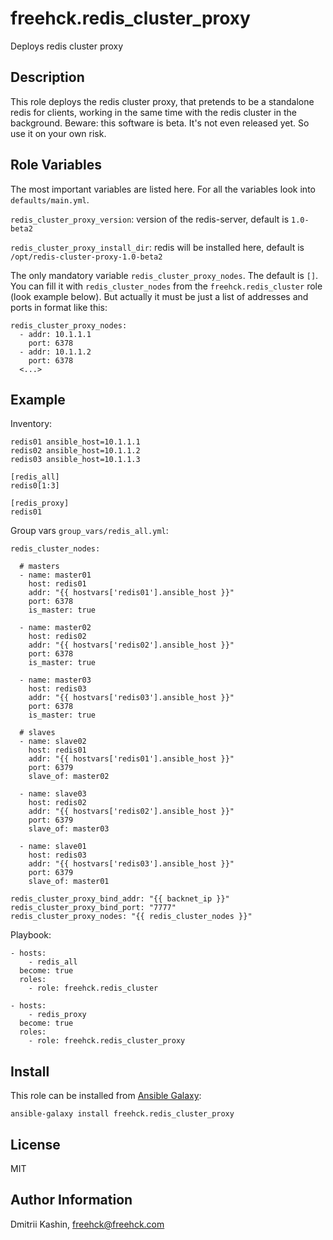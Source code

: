 freehck.redis_cluster_proxy
=========

Deploys redis cluster proxy

Description
-----------

This role deploys the redis cluster proxy, that pretends to be a standalone redis for clients, working in the same time with the redis cluster in the background. Beware: this software is beta. It's not even released yet. So use it on your own risk.

Role Variables
--------------

The most important variables are listed here. For all the variables look into `defaults/main.yml`.

`redis_cluster_proxy_version`: version of the redis-server, default is `1.0-beta2`

`redis_cluster_proxy_install_dir`: redis will be installed here, default is `/opt/redis-cluster-proxy-1.0-beta2`

The only mandatory variable `redis_cluster_proxy_nodes`. The default is `[]`. You can fill it with `redis_cluster_nodes` from the `freehck.redis_cluster` role (look example below). But actually it must be just a list of addresses and ports in format like this:

    redis_cluster_proxy_nodes:
      - addr: 10.1.1.1
        port: 6378
      - addr: 10.1.1.2
        port: 6378
      <...>

Example
-------

Inventory:

    redis01 ansible_host=10.1.1.1
    redis02 ansible_host=10.1.1.2
    redis03 ansible_host=10.1.1.3

    [redis_all]
    redis0[1:3]

    [redis_proxy]
    redis01

Group vars `group_vars/redis_all.yml`:

    redis_cluster_nodes:

      # masters
      - name: master01
        host: redis01
        addr: "{{ hostvars['redis01'].ansible_host }}"
        port: 6378
        is_master: true

      - name: master02
        host: redis02
        addr: "{{ hostvars['redis02'].ansible_host }}"
        port: 6378
        is_master: true

      - name: master03
        host: redis03
        addr: "{{ hostvars['redis03'].ansible_host }}"
        port: 6378
        is_master: true

      # slaves
      - name: slave02
        host: redis01
        addr: "{{ hostvars['redis01'].ansible_host }}"
        port: 6379
        slave_of: master02

      - name: slave03
        host: redis02
        addr: "{{ hostvars['redis02'].ansible_host }}"
        port: 6379
        slave_of: master03

      - name: slave01
        host: redis03
        addr: "{{ hostvars['redis03'].ansible_host }}"
        port: 6379
        slave_of: master01

    redis_cluster_proxy_bind_addr: "{{ backnet_ip }}"
    redis_cluster_proxy_bind_port: "7777"
    redis_cluster_proxy_nodes: "{{ redis_cluster_nodes }}"

Playbook:

    - hosts:
        - redis_all
      become: true
      roles:
        - role: freehck.redis_cluster

    - hosts:
        - redis_proxy
      become: true
      roles:
        - role: freehck.redis_cluster_proxy



Install
-------

This role can be installed from [Ansible Galaxy](https://galaxy.ansible.com/):

`ansible-galaxy install freehck.redis_cluster_proxy`


License
-------

MIT

Author Information
------------------

Dmitrii Kashin, <freehck@freehck.com>
